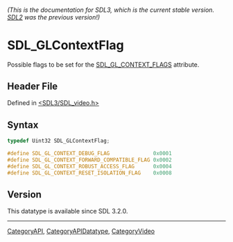###### (This is the documentation for SDL3, which is the current stable version. [SDL2](https://wiki.libsdl.org/SDL2/) was the previous version!)
# SDL_GLContextFlag

Possible flags to be set for the [SDL_GL_CONTEXT_FLAGS](SDL_GL_CONTEXT_FLAGS) attribute.

## Header File

Defined in [<SDL3/SDL_video.h>](https://github.com/libsdl-org/SDL/blob/main/include/SDL3/SDL_video.h)

## Syntax

```c
typedef Uint32 SDL_GLContextFlag;

#define SDL_GL_CONTEXT_DEBUG_FLAG              0x0001
#define SDL_GL_CONTEXT_FORWARD_COMPATIBLE_FLAG 0x0002
#define SDL_GL_CONTEXT_ROBUST_ACCESS_FLAG      0x0004
#define SDL_GL_CONTEXT_RESET_ISOLATION_FLAG    0x0008
```

## Version

This datatype is available since SDL 3.2.0.

----
[CategoryAPI](CategoryAPI), [CategoryAPIDatatype](CategoryAPIDatatype), [CategoryVideo](CategoryVideo)

